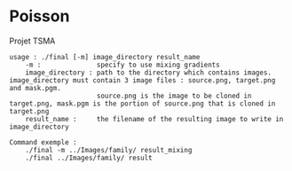 # Poisson
Projet TSMA

    usage : ./final [-m] image_directory result_name
        -m :              specify to use mixing gradients
        image_directory : path to the directory which contains images. image_directory must contain 3 image files : source.png, target.png and mask.pgm.
                          source.png is the image to be cloned in target.png, mask.pgm is the portion of source.png that is cloned in target.png
        result_name :     the filename of the resulting image to write in image_directory

    Command exemple :
        ./final -m ../Images/family/ result_mixing
        ./final ../Images/family/ result
